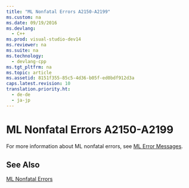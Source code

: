 ```yaml
---
title: "ML Nonfatal Errors A2150-A2199"
ms.custom: na
ms.date: 09/19/2016
ms.devlang: 
  - C++
ms.prod: visual-studio-dev14
ms.reviewer: na
ms.suite: na
ms.technology: 
  - devlang-cpp
ms.tgt_pltfrm: na
ms.topic: article
ms.assetid: 8151f355-85c5-4d36-b05f-ed0bdf912d3a
caps.latest.revision: 10
translation.priority.ht: 
  - de-de
  - ja-jp
---
```

# ML Nonfatal Errors A2150-A2199
For more information about ML nonfatal errors, see [ML Error Messages](../vs140/ML-Error-Messages.md).  
  
## See Also  
 [ML Nonfatal Errors](../vs140/ML-Nonfatal-Errors.md)